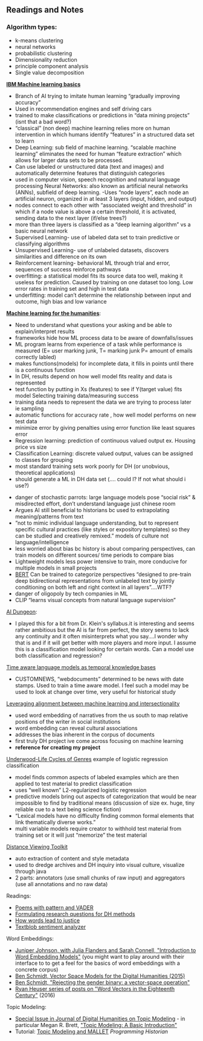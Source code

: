 ## Readings and Notes
### Algorithm types:
- k-means clustering
- neural networks
- probabilistic clustering
- Dimensionality reduction
- principle component analysis
- Single value decomposition

[**IBM Machine learning basics**](https://www.ibm.com/cloud/learn/machine-learning)
- Branch of AI trying to imitate human learning “gradually improving accuracy”
- Used in recommendation engines and self driving cars
- trained to make classifications or predictions in “data mining projects”  (isnt that a bad word?)
- “classical” (non deep) machine learning relies more on human intervention in which humans identify “features” in a structured data set to learn
- Deep Learning: sub field of machine learning. “scalable machine learning” eliminates the need for human “feature extraction”  which allows for larger data sets to be processed. 
- Can use labeled or unstructured data (text and images) and automatically determine features that distinguish categories 
- used in computer vision, speech recognition and natural language processing
Neural Networks: also known as artificial neural networks (ANNs), subfield of deep learning. -Uses “node layers”,  each node an artificial neuron, organized in at least 3 layers (input, hidden, and output)
- nodes connect to each other with “associated weight and threshold” in which if a node value is above a certain threshold, it is activated, sending data to the next layer (if/else trees?)
- more than three layers is classified as a “deep learning algorithm” vs a basic neural network
- Supervised Learning- use of labeled data set to train predictive or classifying algorithms
- Unsupervised Learning- use of unlabeled datasets, discovers similarities and difference on its own
- Reinforcement learning- behavioral ML through trial and error, sequences of success reinforce pathways
- overfitting: a statistical model fits its source data too well, making it useless for prediction. Caused by training on one dataset too long. Low error rates in training set and high in test data
- underfitting: model can’t determine the relationship between input and outcome, high bias and low variance 

[**Machine learning for the humanities**](https://latex-ninja.com/2020/10/25/machine-learning-for-the-humanities-a-very-short-introduction-and-a-not-so-short-reflection/):
- Need to understand what questions your asking and be able to explain/interpret results
- frameworks hide how ML process data to be aware of downfalls/issues
- ML program learns from experience of a task while performance is measured (E= user marking junk, T= marking junk P= amount of emails correctly labled)
- makes functions(models) for incomplete data, it fills in points until there is a continuous function
- In DH, results depend on how well model fits reality and data is represented
- test function by putting in Xs (features) to see if Y(target value) fits model
Selecting training data/measuring success
- training data needs to represent the data we are trying to process later ie sampling
- automatic functions for accuracy rate , how well model performs on new test data
- minimize error by giving penalties using error function like least squares error
- Regression learning: prediction of continuous valued output ex. Housing price vs size
- Classification Learning: discrete valued output, values can be assigned to classes for grouping
- most standard training sets work poorly for DH (or unobvious, theoretical applications)
- should generate a ML in DH data set (.... could I? If not what should i use?)

[**Latent spaces of culture**]:(https://tedunderwood.com/2021/10/21/latent-spaces-of-culture/)
- danger of stochastic parrots: large language models pose “social risk” & misdirected effort, don’t understand language just chinese room
- Argues AI still beneficial to historians bc used to extrapolating meaning/patterns from text
- ”not to mimic individual language understanding, but to represent specific cultural practices (like styles or expository templates) so they can be studied and creatively remixed.” models of culture not language/intelligence
- less worried about bias bc history is about comparing perspectives, can train models on different sources/ time periods to compare bias
- Lightweight models less power intensive to train, more conducive for multiple models in small projects
- [BERT](https://arxiv.org/abs/1810.04805v2) Can be trained to categorize perspectives “designed to pre-train deep bidirectional representations from unlabeled text by jointly conditioning on both left and right context in all layers”....WTF?
- danger of oligopoly by tech companies in ML
- CLIP “learns visual concepts from natural language supervision”

[AI Dungeon](https://play.aidungeon.io/main/adventurePlay?publicId=3f94167c-0083-4fe5-8db9-5b11045c1e44): 
- I played this for a bit from Dr. Klein's syllabus.it is interesting and seems rather ambitious but the AI is far from perfect, the story seems to lack any continuity and it often misinterprets what you say….I wonder why that is and if it will get better with more players and more input. I assume this is a classification model looking for certain words. Can a model use both classification and regression?

[Time aware language models as temporal knowledge bases](https://arxiv.org/abs/2106.15110)
- CUSTOMNEWS, “webdocuments” determined to be news with date stamps. Used to train a time aware model. I feel such a model may be used to look  at change over time, very useful for historical study

[Leveraging alignment between machine learning and intersectionality](https://www.sciencedirect.com/science/article/abs/pii/S0304422X21000115)
- used word embedding of narratives from the us south to map relative positions of the writer in social institutions
- word embedding can reveal cultural associations 
- addresses the bias inherent in the corpus of documents
- first truly DH project ive come across focusing on machine learning
- **reference for creating my project**

[Underwood-Life Cycles of Genres](https://culturalanalytics.org/article/11061)
example of logistic regression classification
- model finds common aspects of labeled examples which are then applied to test material to predict classification
- uses “well known” L2-regularized logistic regression
- predictive models bring out aspects of categorization that would be near impossible to find by traditional means (discussion of size ex. huge, tiny reliable cue to a text being science fiction)
- “Lexical models have no difficulty finding common formal elements that link thematically diverse works.”
- multi variable models require creator to withhold test material from training set or it will just “memorize” the test material

[Distance Viewing Toolkit](https://statsmaths.github.io/pdf/2020-dvtoolkit-joss.pdf)
- auto extraction of content and style metadata
- used to dredge archives and DH inquiry into visual culture, visualize through java
- 2 parts: annotators (use small chunks of raw input) and aggregators (use all annotations and no raw data)

Readings:
- [Poems with pattern and VADER](https://scholarslab.lib.virginia.edu/blog/poems-with-pattern-and-vader-part-1-quincy-troupe/)
- [Formulating research questions for DH methods](https://latex-ninja.com/2020/03/29/formulating-research-questions-for-using-dh-methods/)
- [How words lead to justice](https://www.publicbooks.org/how-words-lead-to-justice/)
- [Textblob sentiment analyzer](https://textblob.readthedocs.io/en/dev/advanced_usage.html)

Word Embeddings:
- [Juniper Johnson, with Julia Flanders and Sarah Connell, "Introduction to Word Embedding Models"](https://wwp.northeastern.edu/lab/wwvt/resources/introduction/index.html) (you might want to play around with their interface to to get a feel for the basics of word embeddings with a concrete corpus)
- [Ben Schmidt, Vector Space Models for the Digital Humanities (2015)](http://bookworm.benschmidt.org/posts/2015-10-25-Word-Embeddings.html)
- [Ben Schmidt, "Rejecting the gender binary: a vector-space operation"](http://bookworm.benschmidt.org/posts/2015-10-30-rejecting-the-gender-binary.html)
- [Ryan Heuser series of posts on "Word Vectors in the Eighteenth Century"](https://ryanheuser.org/word-vectors/) (2016)

Topic Modeling:
- [Special Issue in Journal of Digital Humanities on Topic Modeling](http://journalofdigitalhumanities.org/2-1/dh-contribution-to-topic-modeling/) - in particular Megan R. Brett, ["Topic Modeling: A Basic Introduction"](http://journalofdigitalhumanities.org/2-1/topic-modeling-a-basic-introduction-by-megan-r-brett/)
- Tutorial: [Topic Modeling and MALLET](https://programminghistorian.org/en/lessons/topic-modeling-and-mallet) *Programming Historian*